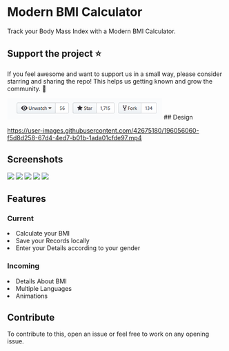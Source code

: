 # Modern BMI Calculator

Track your Body Mass Index with a Modern BMI Calculator.

## Support the project ⭐

If you feel awesome and want to support us in a small way, please consider starring and sharing the repo! This helps us getting known and grow the community. 🙏


<img src="https://raw.githubusercontent.com/lusaxweb/vuesax/master/public/github-vuesax-star.gif" alt="bmi-star" />
## Design

https://user-images.githubusercontent.com/42675180/196056060-f5d8d258-67d4-4ed7-b01b-1ada01cfde97.mp4

## Screenshots

<p float="right">
 <img src="https://user-images.githubusercontent.com/42675180/210931951-9615d746-7352-42d5-8022-b1817b4d4c87.jpg"  width="150"/>
 <img src="https://user-images.githubusercontent.com/42675180/210931954-ff47d4fc-dd50-48a3-b5b8-9486cb57216a.jpg" width="150"/>
  <img src="https://user-images.githubusercontent.com/42675180/210931961-1910f06e-0f07-436f-9dd3-24cac882df21.jpg" width="150"/>
 <img src="https://user-images.githubusercontent.com/42675180/210931957-a78cec14-d0fd-40e0-9533-38197c1cce46.jpg" width="150"/>
 <img src="https://user-images.githubusercontent.com/42675180/210931963-fbcffd76-36be-418c-9d79-bc1aeaeb4a95.jpg" width="150"/>
</p>

## Features


### Current

<li>Calculate your BMI</li>
<li>Save your Records locally</li>
<li>Enter your Details according to your gender</li>

  
### Incoming
    
<li>Details About BMI</li>
<li>Multiple Languages</li>
<li>Animations</li>


## Contribute
To contribute to this, open an issue or feel free to work on any opening issue.
 
